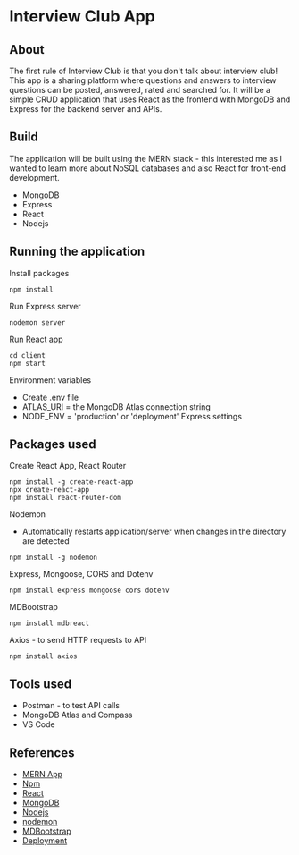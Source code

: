 # Interview Club App

## About

The first rule of Interview Club is that you don't talk about interview club! This app is a sharing platform where questions and answers to interview questions can be posted, answered, rated and searched for. It will be a simple CRUD application that uses React as the frontend with MongoDB and Express for the backend server and APIs.

## Build

The application will be built using the MERN stack - this interested me as I wanted to learn more about NoSQL databases and also React for front-end development.

* MongoDB
* Express
* React
* Nodejs

## Running the application

Install packages
```
npm install
```

Run Express server
```
nodemon server
```

Run React app
```
cd client
npm start
```

Environment variables
* Create .env file
* ATLAS_URI = the MongoDB Atlas connection string
* NODE_ENV = 'production' or 'deployment' Express settings

## Packages used

Create React App, React Router
```
npm install -g create-react-app
npx create-react-app
npm install react-router-dom
```

Nodemon
* Automatically restarts application/server when changes in the directory are detected
```
npm install -g nodemon
```

Express, Mongoose, CORS and Dotenv
```
npm install express mongoose cors dotenv
```

MDBootstrap
```
npm install mdbreact
```

Axios - to send HTTP requests to API
```
npm install axios
```

## Tools used

* Postman - to test API calls
* MongoDB Atlas and Compass
* VS Code

## References

* [MERN App](https://www.youtube.com/watch?v=7CqJlxBYj-M)
* [Npm](https://www.npmjs.com/get-npm)
* [React](https://reactjs.org/tutorial/tutorial.html)
* [MongoDB](https://www.mongodb.com/)
* [Nodejs](https://github.com/nodejs/node-gyp#on-windows)
* [nodemon](https://www.npmjs.com/package/nodemon)
* [MDBootstrap](https://mdbootstrap.com/docs/react/getting-started/quick-start/)
* [Deployment](https://coursework.vschool.io/deploying-mern-with-heroku/)

